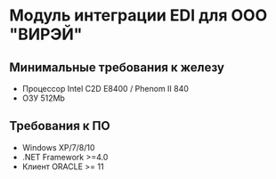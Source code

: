 # Модуль интеграции EDI для ООО "ВИРЭЙ"

## Минимальные требования к железу
- Процессор Intel C2D E8400 / Phenom II 840
- ОЗУ 512Mb

## Требования к ПО
- Windows XP/7/8/10
- .NET Framework >=4.0
- Клиент ORACLE >= 11
